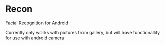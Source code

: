 # Recon
Facial Recognition for Android

Currently only works with pictures from gallery, but will have functionallity for use with android camera
